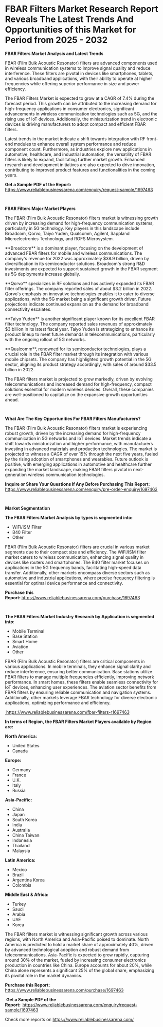 <p><h1>FBAR Filters Market Research Report Reveals The Latest Trends And Opportunities of this Market for Period from 2025 - 2032</h1></p><p><strong>FBAR Filters Market Analysis and Latest Trends</strong></p>
<p><p>FBAR (Film Bulk Acoustic Resonator) filters are advanced components used in wireless communication systems to improve signal quality and reduce interference. These filters are pivotal in devices like smartphones, tablets, and various broadband applications, with their ability to operate at higher frequencies while offering superior performance in size and power efficiency.</p><p>The FBAR Filters Market is expected to grow at a CAGR of 7.4% during the forecast period. This growth can be attributed to the increasing demand for high-frequency applications in consumer electronics, significant advancements in wireless communication technologies such as 5G, and the rising use of IoT devices. Additionally, the miniaturization trend in electronic devices is driving manufacturers to adopt compact and efficient FBAR filters.</p><p>Latest trends in the market indicate a shift towards integration with RF front-end modules to enhance overall system performance and reduce component count. Furthermore, as industries explore new applications in automotive, healthcare, and industrial automation, the versatility of FBAR filters is likely to expand, facilitating further market growth. Enhanced research and development initiatives are also expected to drive innovation, contributing to improved product features and functionalities in the coming years.</p></p>
<p><strong>Get a Sample PDF of the Report:&nbsp;</strong> <a href="https://www.reliablebusinessarena.com/enquiry/request-sample/1697463?utm_campaign=2518&utm_medium=2&utm_source=Github&utm_content=ia&utm_term=06042025&utm_id=fbar-filters">https://www.reliablebusinessarena.com/enquiry/request-sample/1697463</a></p>
<p>&nbsp;</p>
<p><strong>FBAR Filters Major Market Players</strong></p>
<p><p>The FBAR (Film Bulk Acoustic Resonator) filters market is witnessing growth driven by increasing demand for high-frequency communication systems, particularly in 5G technology. Key players in this landscape include Broadcom, Qorvo, Taiyo Yuden, Qualcomm, Agilent, Sappland Microelectronics Technology, and ROFS Microsystem.</p><p>**Broadcom** is a dominant player, focusing on the development of advanced FBAR filters for mobile and wireless communications. The company's revenue for 2022 was approximately $38.9 billion, driven by diversification in its semiconductor solutions. Broadcom's strong R&D investments are expected to support sustained growth in the FBAR segment as 5G deployments increase globally.</p><p>**Qorvo** specializes in RF solutions and has actively expanded its FBAR filter offerings. The company reported sales of about $3.2 billion in 2022. Qorvo's emphasis on innovative technologies enables it to cater to diverse applications, with the 5G market being a significant growth driver. Future projections indicate continued expansion as the demand for broadband connectivity escalates.</p><p>**Taiyo Yuden** is another significant player known for its excellent FBAR filter technology. The company reported sales revenues of approximately $3 billion in its latest fiscal year. Taiyo Yuden is strategizing to enhance its product lineup to meet future demands in telecommunications, particularly with the ongoing rollout of 5G networks.</p><p>**Qualcomm**, renowned for its semiconductor technologies, plays a crucial role in the FBAR filter market through its integration with various mobile chipsets. The company has highlighted growth potential in the 5G sector, aligning its product strategy accordingly, with sales of around $33.5 billion in 2022.</p><p>The FBAR filters market is projected to grow markedly, driven by evolving telecommunications and increased demand for high-frequency, compact solutions essential for modern wireless devices. Overall, these companies are well-positioned to capitalize on the expansive growth opportunities ahead.</p></p>
<p>&nbsp;</p>
<p><strong>What Are The Key Opportunities For FBAR Filters Manufacturers?</strong></p>
<p><p>The FBAR (Film Bulk Acoustic Resonator) filters market is experiencing robust growth, driven by the increasing demand for high-frequency communication in 5G networks and IoT devices. Market trends indicate a shift towards miniaturization and higher performance, with manufacturers investing in advanced materials and production technologies. The market is projected to witness a CAGR of over 15% through the next five years, fueled by the rising adoption of smartphones and wearables. Future outlook is positive, with emerging applications in automotive and healthcare further expanding the market landscape, making FBAR filters pivotal in next-generation wireless communication technologies.</p></p>
<p><strong>Inquire or Share Your Questions If Any Before Purchasing This Report:</strong> <a href="https://www.reliablebusinessarena.com/enquiry/pre-order-enquiry/1697463?utm_campaign=2518&utm_medium=2&utm_source=Github&utm_content=ia&utm_term=06042025&utm_id=fbar-filters">https://www.reliablebusinessarena.com/enquiry/pre-order-enquiry/1697463</a></p>
<p>&nbsp;</p>
<p><strong>Market Segmentation</strong></p>
<p><strong>The FBAR Filters Market Analysis by types is segmented into:</strong></p>
<p><ul><li>WiFi/ISM Filter</li><li>B40 Filter</li><li>Other</li></ul></p>
<p><p>FBAR (Film Bulk Acoustic Resonator) filters are crucial in various market segments due to their compact size and efficiency. The WiFi/ISM filter market caters to wireless communication, enhancing signal quality in devices like routers and smartphones. The B40 filter market focuses on applications in the 5G frequency bands, facilitating high-speed data transfer. Additionally, other markets encompass diverse sectors such as automotive and industrial applications, where precise frequency filtering is essential for optimal device performance and connectivity.</p></p>
<p><strong>Purchase this Report:&nbsp;</strong><a href="https://www.reliablebusinessarena.com/purchase/1697463?utm_campaign=2518&utm_medium=2&utm_source=Github&utm_content=ia&utm_term=06042025&utm_id=fbar-filters">https://www.reliablebusinessarena.com/purchase/1697463</a></p>
<p>&nbsp;</p>
<p><strong>The FBAR Filters Market Industry Research by Application is segmented into:</strong></p>
<p><ul><li>Mobile Terminal</li><li>Base Station</li><li>Smart Home</li><li>Aviation</li><li>Other</li></ul></p>
<p><p>FBAR (Film Bulk Acoustic Resonator) filters are critical components in various applications. In mobile terminals, they enhance signal clarity and reduce interference, ensuring better communication. Base stations utilize FBAR filters to manage multiple frequencies efficiently, improving network performance. In smart homes, these filters enable seamless connectivity for IoT devices, enhancing user experiences. The aviation sector benefits from FBAR filters by ensuring reliable communication and navigation systems. Additionally, other markets leverage FBAR technology for diverse electronic applications, optimizing performance and efficiency.</p></p>
<p><a href="https://www.reliablebusinessarena.com/fbar-filters-r1697463?utm_campaign=2518&utm_medium=2&utm_source=Github&utm_content=ia&utm_term=06042025&utm_id=fbar-filters">&nbsp;https://www.reliablebusinessarena.com/fbar-filters-r1697463</a></p>
<p><strong>In terms of Region, the FBAR Filters Market Players available by Region are:</strong></p>
<p>
    <p> <strong> North America: </strong>
        <ul>
            <li>United States</li>
            <li>Canada</li>
        </ul>
        </p> 
    <p> <strong> Europe: </strong>
        <ul>
            <li>Germany</li>
            <li>France</li>
            <li>U.K.</li>
            <li>Italy</li>
            <li>Russia</li>
        </ul>
        </p> 
    <p> <strong> Asia-Pacific: </strong>
        <ul>
            <li>China</li>
            <li>Japan</li>
            <li>South Korea</li>
            <li>India</li>
            <li>Australia</li>
            <li>China Taiwan</li>
            <li>Indonesia</li>
            <li>Thailand</li>
            <li>Malaysia</li>
        </ul>
        </p> 
    <p> <strong> Latin America: </strong>
        <ul>
            <li>Mexico</li>
            <li>Brazil</li>
            <li>Argentina Korea</li>
            <li>Colombia</li>
        </ul>
        </p> 
    <p> <strong> Middle East & Africa: </strong>
        <ul>
            <li>Turkey</li>
            <li>Saudi</li>
            <li>Arabia</li>
            <li>UAE</li>
            <li>Korea</li>
        </ul>
    </p>
    </p>
<p><p>The FBAR filters market is witnessing significant growth across various regions, with North America and Asia-Pacific poised to dominate. North America is predicted to hold a market share of approximately 40%, driven by advanced technological adoption and robust demand from telecommunications. Asia-Pacific is expected to grow rapidly, capturing around 30% of the market, fueled by increasing consumer electronics production in countries like China. Europe accounts for about 20%, while China alone represents a significant 25% of the global share, emphasizing its pivotal role in the market dynamics.</p></p>
<p><strong>Purchase this Report: </strong><a href="https://www.reliablebusinessarena.com/purchase/1697463?utm_campaign=2518&utm_medium=2&utm_source=Github&utm_content=ia&utm_term=06042025&utm_id=fbar-filters">https://www.reliablebusinessarena.com/purchase/1697463</a></p>
<p>&nbsp;<strong>Get a Sample PDF of the Report:&nbsp;&nbsp;</strong><a href="https://www.reliablebusinessarena.com/enquiry/request-sample/1697463?utm_campaign=2518&utm_medium=2&utm_source=Github&utm_content=ia&utm_term=06042025&utm_id=fbar-filters">https://www.reliablebusinessarena.com/enquiry/request-sample/1697463</a></p>
<p><strong></strong></p>
<p>Check more reports on <a href="https://www.reliablebusinessarena.com/?utm_campaign=2518&utm_medium=2&utm_source=Github&utm_content=ia&utm_term=06042025&utm_id=fbar-filters">https://www.reliablebusinessarena.com/</a></p>